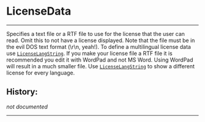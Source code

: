 # LicenseData

---

Specifies a text file or a RTF file to use for the license that the user can read. Omit this to not have a license displayed. Note that the file must be in the evil DOS text format (\r\n, yeah!). To define a multilingual license data use [`LicenseLangString`][1].
If you make your license file a RTF file it is recommended you edit it with WordPad and not MS Word. Using WordPad will result in a much smaller file.
Use [`LicenseLangString`][1] to show a different license for every language.

## History:

*not documented*

---

[1]: LicenseLangString.md